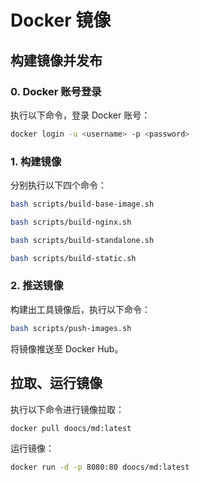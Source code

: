 # Docker 镜像

## 构建镜像并发布

### 0. Docker 账号登录

执行以下命令，登录 Docker 账号：

```bash
docker login -u <username> -p <password>
```

### 1. 构建镜像

分别执行以下四个命令：

```bash
bash scripts/build-base-image.sh
```

```bash
bash scripts/build-nginx.sh
```

```bash
bash scripts/build-standalone.sh
```

```bash
bash scripts/build-static.sh
```

### 2. 推送镜像

构建出工具镜像后，执行以下命令：

```bash
bash scripts/push-images.sh
```

将镜像推送至 Docker Hub。

## 拉取、运行镜像

执行以下命令进行镜像拉取：

```bash
docker pull doocs/md:latest
```

运行镜像：

```bash
docker run -d -p 8080:80 doocs/md:latest
```
